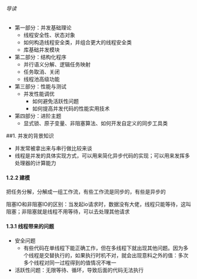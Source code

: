 ###### 导读

* 第一部分：并发基础理论
  * 线程安全性、状态对象
  * 如何构造线程安全类，并组合更大的线程安全类
  * 库基础并发模块
* 第二部分：结构化程序
  * 并行语义分解、逻辑任务映射
  * 任务取消、关闭
  * 线程池高级功能
* 第三部分：性能与测试
  * 并发性能调优
    * 如何避免活跃性问题
    * 如何提高并发代码的性能实用技术
* 第四部分：进阶主题
  * 显式锁、原子变量、非阻塞算法、如何开发自定义的同步工具类

##1. 并发的背景知识

* 并发常被拿出来与串行做比较来谈
* 线程是并发的具体实现方式，可以用来简化异步代码的实现；可以用来发挥多处理器的计算能力



#### 1.2.2 建模

把任务分解，分解成一组工作流，有些工作流是同步的，有些是异步的

阻塞IO和非阻塞IO的区别：当发起io请求时，数据没有大佬，线程只能等待，这叫阻塞；非阻塞就是线程不用等待，可以去处理其他请求

#### 1.3.1 线程带来的问题

* 安全问题
  * 有些代码在单线程下能正确工作，但在多线程下就出现其他问题。因为多个线程是交替执行的，如果执行时机不对，就会出现意料之外的值：多次多个线程对同一过程得到的值情况不唯一
* 活跃性问题：无限等待、循环，导致后面的代码无法执行

